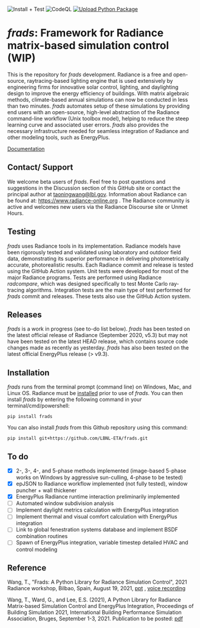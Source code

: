 ![Install + Test](https://github.com/LBNL-ETA/frads/actions/workflows/main.yml/badge.svg)
![CodeQL](https://github.com/LBNL-ETA/frads/actions/workflows/codeql-analysis.yml/badge.svg)
[![Upload Python Package](https://github.com/LBNL-ETA/frads/actions/workflows/python-publish.yml/badge.svg)](https://github.com/LBNL-ETA/frads/actions/workflows/python-publish.yml)
# _frads_: Framework for Radiance matrix-based simulation control (WIP)

This is the repository for _frads_ development. Radiance is a free and open-source, raytracing-based lighting engine that is used extensively by engineering firms for innovative solar control, lighting, and daylighting design to improve the energy efficiency of buildings. With matrix algebraic methods, climate-based annual simulations can now be conducted in less than two minutes. _frads_ automates setup of these simulations by providing end users with an open-source, high-level abstraction of the Radiance command-line workflow (Unix toolbox model), helping to reduce the steep learning curve and associated user errors. _frads_ also provides the necessary infrastructure needed for seamless integration of Radiance and other modeling tools, such as EnergyPlus.

[Documentation](https://frads.readthedocs.io/en/latest/)

## Contact/ Support
We welcome beta users of _frads_. Feel free to post questions and suggestions in the Discussion section of this GitHub site or contact the principal author at taoningwang@lbl.gov.
Information about Radiance can be found at: https://www.radiance-online.org .
The Radiance community is active and welcomes new users via the Radiance Discourse site or Unmet Hours.

## Testing
_frads_ uses Radiance tools in its implementation. Radiance models have been rigorously tested and validated using laboratory and outdoor field data, demonstrating its superior  performance in delivering photometrically accurate, photorealistic results. Each Radiance commit and release is tested using the GitHub Action system.  Unit tests were developed for most of the major Radiance programs. Tests are performed using Radiance _radcompare_, which was designed specifically to test Monte Carlo ray-tracing algorithms.
Integration tests are the main type of test performed for _frads_ commit and releases.  These tests also use the GitHub Action system.

## Releases
_frads_ is a work in progress (see to-do list below). _frads_ has been tested on the latest official release of Radiance (September 2020, v5.3) but may not have been tested on the latest HEAD release, which contains source code changes made as recently as yesterday. _frads_ has also been tested on the latest official EnergyPlus release (> v9.3).

## Installation

_frads_ runs from the terminal prompt (command line) on Windows, Mac, and Linux OS. Radiance must be [installed](https://www.radiance-online.org/download-install/radiance-source-code/latest-release) prior to use of _frads_.  You can then install _frads_ by entering the following command in your terminal/cmd/powershell:

```
pip install frads
```

You can also install _frads_ from this Github repository using this command:

```
pip install git+https://github.com/LBNL-ETA/frads.git
```

## To do
- [x] 2-, 3-, 4-, and 5-phase methods implemented (image-based 5-phase works on Windows by aggressive sun-culling, 4-phase to be tested)
- [x] epJSON to Radiance workflow implemented (not fully tested), window puncher + wall thickener
- [x] EnergyPlus Radiance runtime interaction preliminarily implemented
- [ ] Automated window subdivision analysis
- [ ] Implement daylight metrics calculation with EnergyPlus integration
- [ ] Implement thermal and visual comfort calculation with EnergyPlus integration
- [ ] Link to global fenestration systems database and implement BSDF combination routines
- [ ] Spawn of EnergyPlus integration, variable timestep detailed HVAC and control modeling

## Reference

Wang, T., "Frads: A Python Library for Radiance Simulation Control", 2021 Radiance workshop, Bilbao, Spain, August 19, 2021, [ppt](https://www.radiance-online.org/community/workshops/2021-bilbao-spain-2/presentations/19_thursday/frads.pdf) , [voice recording](https://www.radiance-online.org/community/workshops/2021-bilbao-spain-2)

Wang, T., Ward, G., and Lee, E.S. (2021), A Python Library for Radiance Matrix-based Simulation Control and EnergyPlus Integration, Proceedings of Building Simulation 2021, International Building Performance Simulation Association, Bruges, September 1-3, 2021. Publication to be posted: [pdf](https://eta.lbl.gov/publications)

